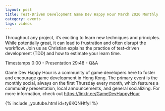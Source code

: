```yaml
---
layout: post
title: Test-Driven Development Game Dev Happy Hour March 2020 Monthly
category: events
tags: videos
---
```


Throughout any project, it’s exciting to learn new techniques and principles. While potentially great, it can lead to frustration and often disrupt the workflow. Join us as Christian explains the practice of test-driven development (TDD) and how to estimate your learn time.

Timestamps
0:00​ - Presentation
29:48 - Q&A

Game Dev Happy Hour is a community of game developers here to foster and encourage game development in Hong Kong. The primary event is the monthly social, always on the first Thursday every month, which features a community presentation, local announcements, and general socializing. For more information, check out https://linktr.ee/GameDevHappyHour

{% include _youtube.html id=ty6KQNHtfyI %}
